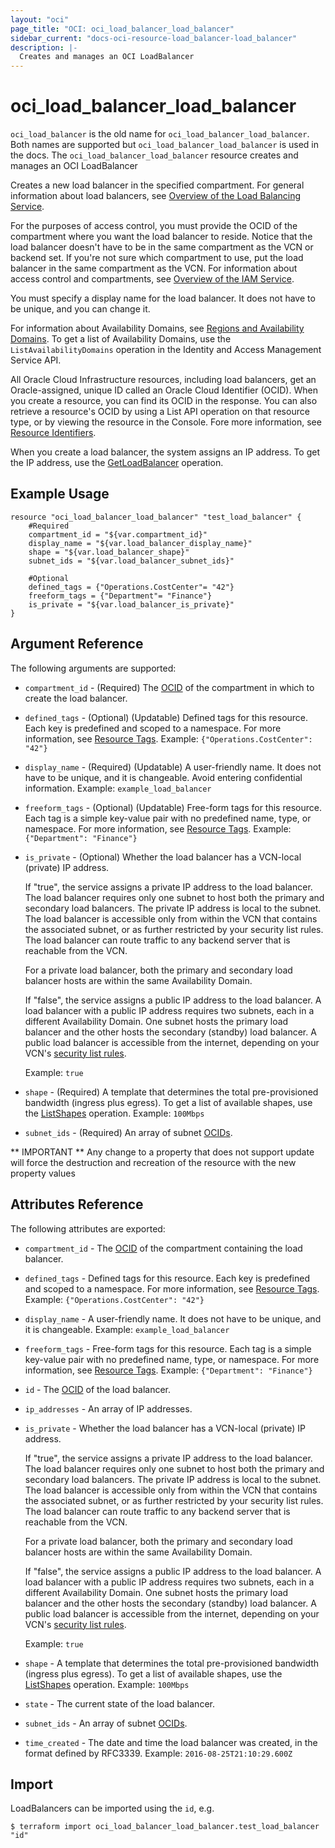 ```yaml
---
layout: "oci"
page_title: "OCI: oci_load_balancer_load_balancer"
sidebar_current: "docs-oci-resource-load_balancer-load_balancer"
description: |-
  Creates and manages an OCI LoadBalancer
---
```


# oci_load_balancer_load_balancer
`oci_load_balancer` is the old name for `oci_load_balancer_load_balancer`. Both names are supported but `oci_load_balancer_load_balancer` is used in the docs.
The `oci_load_balancer_load_balancer` resource creates and manages an OCI LoadBalancer

Creates a new load balancer in the specified compartment. For general information about load balancers,
see [Overview of the Load Balancing Service](https://docs.us-phoenix-1.oraclecloud.com/Content/Balance/Concepts/balanceoverview.htm).

For the purposes of access control, you must provide the OCID of the compartment where you want
the load balancer to reside. Notice that the load balancer doesn't have to be in the same compartment as the VCN
or backend set. If you're not sure which compartment to use, put the load balancer in the same compartment as the VCN.
For information about access control and compartments, see
[Overview of the IAM Service](https://docs.us-phoenix-1.oraclecloud.com/Content/Identity/Concepts/overview.htm).

You must specify a display name for the load balancer. It does not have to be unique, and you can change it.

For information about Availability Domains, see
[Regions and Availability Domains](https://docs.us-phoenix-1.oraclecloud.com/Content/General/Concepts/regions.htm).
To get a list of Availability Domains, use the `ListAvailabilityDomains` operation
in the Identity and Access Management Service API.

All Oracle Cloud Infrastructure resources, including load balancers, get an Oracle-assigned,
unique ID called an Oracle Cloud Identifier (OCID). When you create a resource, you can find its OCID
in the response. You can also retrieve a resource's OCID by using a List API operation on that resource type,
or by viewing the resource in the Console. Fore more information, see
[Resource Identifiers](https://docs.us-phoenix-1.oraclecloud.com/Content/General/Concepts/identifiers.htm).

When you create a load balancer, the system assigns an IP address.
To get the IP address, use the [GetLoadBalancer](https://docs.us-phoenix-1.oraclecloud.com/api/#/en/loadbalancer/20170115/LoadBalancer/GetLoadBalancer) operation.


## Example Usage

```hcl
resource "oci_load_balancer_load_balancer" "test_load_balancer" {
	#Required
	compartment_id = "${var.compartment_id}"
	display_name = "${var.load_balancer_display_name}"
	shape = "${var.load_balancer_shape}"
	subnet_ids = "${var.load_balancer_subnet_ids}"

	#Optional
	defined_tags = {"Operations.CostCenter"= "42"}
	freeform_tags = {"Department"= "Finance"}
	is_private = "${var.load_balancer_is_private}"
}
```

## Argument Reference

The following arguments are supported:

* `compartment_id` - (Required) The [OCID](https://docs.us-phoenix-1.oraclecloud.com/Content/General/Concepts/identifiers.htm) of the compartment in which to create the load balancer.
* `defined_tags` - (Optional) (Updatable) Defined tags for this resource. Each key is predefined and scoped to a namespace. For more information, see [Resource Tags](https://docs.us-phoenix-1.oraclecloud.com/Content/General/Concepts/resourcetags.htm).  Example: `{"Operations.CostCenter": "42"}` 
* `display_name` - (Required) (Updatable) A user-friendly name. It does not have to be unique, and it is changeable. Avoid entering confidential information.  Example: `example_load_balancer` 
* `freeform_tags` - (Optional) (Updatable) Free-form tags for this resource. Each tag is a simple key-value pair with no predefined name, type, or namespace. For more information, see [Resource Tags](https://docs.us-phoenix-1.oraclecloud.com/Content/General/Concepts/resourcetags.htm).  Example: `{"Department": "Finance"}` 
* `is_private` - (Optional) Whether the load balancer has a VCN-local (private) IP address.

	If "true", the service assigns a private IP address to the load balancer. The load balancer requires only one subnet to host both the primary and secondary load balancers. The private IP address is local to the subnet. The load balancer is accessible only from within the VCN that contains the associated subnet, or as further restricted by your security list rules. The load balancer can route traffic to any backend server that is reachable from the VCN.

	For a private load balancer, both the primary and secondary load balancer hosts are within the same Availability Domain.

	If "false", the service assigns a public IP address to the load balancer. A load balancer with a public IP address requires two subnets, each in a different Availability Domain. One subnet hosts the primary load balancer and the other hosts the secondary (standby) load balancer. A public load balancer is accessible from the internet, depending on your VCN's [security list rules](https://docs.us-phoenix-1.oraclecloud.com/Content/Network/Concepts/securitylists.htm).

	Example: `true` 
* `shape` - (Required) A template that determines the total pre-provisioned bandwidth (ingress plus egress). To get a list of available shapes, use the [ListShapes](https://docs.us-phoenix-1.oraclecloud.com/api/#/en/loadbalancer/20170115/LoadBalancerShape/ListShapes) operation.  Example: `100Mbps` 
* `subnet_ids` - (Required) An array of subnet [OCIDs](https://docs.us-phoenix-1.oraclecloud.com/Content/General/Concepts/identifiers.htm).


** IMPORTANT **
Any change to a property that does not support update will force the destruction and recreation of the resource with the new property values

## Attributes Reference

The following attributes are exported:

* `compartment_id` - The [OCID](https://docs.us-phoenix-1.oraclecloud.com/Content/General/Concepts/identifiers.htm) of the compartment containing the load balancer.
* `defined_tags` - Defined tags for this resource. Each key is predefined and scoped to a namespace. For more information, see [Resource Tags](https://docs.us-phoenix-1.oraclecloud.com/Content/General/Concepts/resourcetags.htm).  Example: `{"Operations.CostCenter": "42"}` 
* `display_name` - A user-friendly name. It does not have to be unique, and it is changeable.  Example: `example_load_balancer` 
* `freeform_tags` - Free-form tags for this resource. Each tag is a simple key-value pair with no predefined name, type, or namespace. For more information, see [Resource Tags](https://docs.us-phoenix-1.oraclecloud.com/Content/General/Concepts/resourcetags.htm).  Example: `{"Department": "Finance"}` 
* `id` - The [OCID](https://docs.us-phoenix-1.oraclecloud.com/Content/General/Concepts/identifiers.htm) of the load balancer.
* `ip_addresses` - An array of IP addresses. 
* `is_private` - Whether the load balancer has a VCN-local (private) IP address.

	If "true", the service assigns a private IP address to the load balancer. The load balancer requires only one subnet to host both the primary and secondary load balancers. The private IP address is local to the subnet. The load balancer is accessible only from within the VCN that contains the associated subnet, or as further restricted by your security list rules. The load balancer can route traffic to any backend server that is reachable from the VCN.

	For a private load balancer, both the primary and secondary load balancer hosts are within the same Availability Domain.

	If "false", the service assigns a public IP address to the load balancer. A load balancer with a public IP address requires two subnets, each in a different Availability Domain. One subnet hosts the primary load balancer and the other hosts the secondary (standby) load balancer. A public load balancer is accessible from the internet, depending on your VCN's [security list rules](https://docs.us-phoenix-1.oraclecloud.com/Content/Network/Concepts/securitylists.htm).

	Example: `true` 
* `shape` - A template that determines the total pre-provisioned bandwidth (ingress plus egress). To get a list of available shapes, use the [ListShapes](https://docs.us-phoenix-1.oraclecloud.com/api/#/en/loadbalancer/20170115/LoadBalancerShape/ListShapes) operation.  Example: `100Mbps` 
* `state` - The current state of the load balancer. 
* `subnet_ids` - An array of subnet [OCIDs](https://docs.us-phoenix-1.oraclecloud.com/Content/General/Concepts/identifiers.htm).
* `time_created` - The date and time the load balancer was created, in the format defined by RFC3339.  Example: `2016-08-25T21:10:29.600Z` 

## Import

LoadBalancers can be imported using the `id`, e.g.

```
$ terraform import oci_load_balancer_load_balancer.test_load_balancer "id"
```

